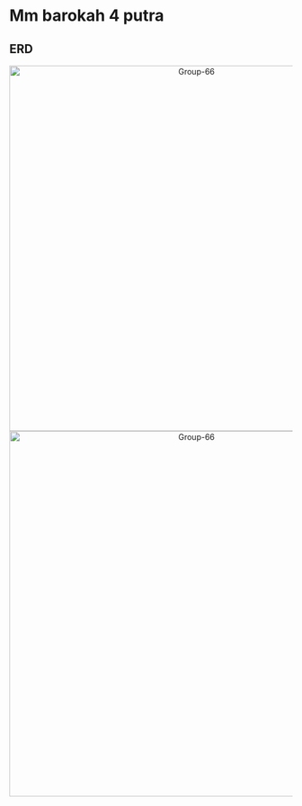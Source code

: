 # Mm barokah 4 putra

## ERD

<div align="center">
  <img src="https://media.discordapp.net/attachments/1074049073742610483/1350845357814321293/e-commerce.drawio_1.png?ex=67d83846&is=67d6e6c6&hm=7146e9d7c34ee2b4a403758e6dd18a13b3e4558dda8611e3023e654d2e401a3d&=&format=webp&quality=lossless&width=606&height=710" alt="Group-66" border="0" style="width: 650px;">
  <img src="https://media.discordapp.net/attachments/1074049073742610483/1350825927290126398/b75e7c99-8a12-4b60-8858-be6c89f53f76.png?ex=67d8262e&is=67d6d4ae&hm=1cceaf2cc1de4fb7ac0b8fd421346bebb0fe2b0d3a2c2477d9ea14bfb310c7d4&=&format=webp&quality=lossless&width=598&height=710" alt="Group-66" border="0" style="width: 650px;">
</div>
